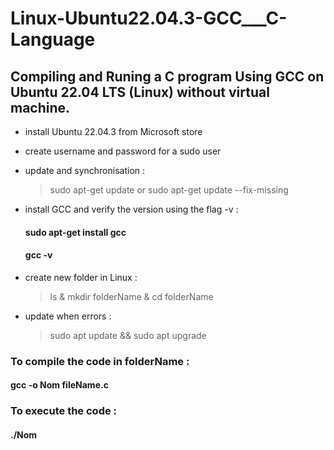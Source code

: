 # Linux-Ubuntu22.04.3-GCC___C-Language
## Compiling and Runing a C program Using GCC on Ubuntu 22.04 LTS (Linux) without virtual machine.

- install Ubuntu 22.04.3 from Microsoft store
- create username and password for a sudo user
- update and synchronisation :
  > sudo apt-get update
   or
  > sudo apt-get update --fix-missing

- install GCC and verify the version using the flag -v :
    #### sudo apt-get install gcc
    #### gcc -v

- create new folder in Linux :
  > ls
  &
  > mkdir folderName
  &
  > cd folderName

- update when errors :
  > sudo apt update && sudo apt upgrade


### To compile the code in folderName :
  #### gcc -o Nom fileName.c

### To execute the code :
  #### ./Nom
